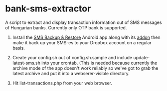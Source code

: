 bank-sms-extractor
==================

A script to extract and display transaction information out of SMS messages of Hungarian banks.  Currently only OTP bank is supported.

1) Install the [SMS Backup & Restore](https://play.google.com/store/apps/details?id=com.riteshsahu.SMSBackupRestore) Android app along with its [addon](https://play.google.com/store/apps/details?id=com.riteshsahu.SMSBackupRestoreNetworkAddon) then make it back up your SMS-es to your Dropbox account on a regular basis.

2) Create your config.sh out of config.sh.sample and include update-latest-sms.sh into your crontab.  (This is needed because currently the archive mode of the app doesn't work reliably so we've got to grab the latest archive and put it into a webserer-visible directory.

3) Hit list-transactions.php from your web browser.
